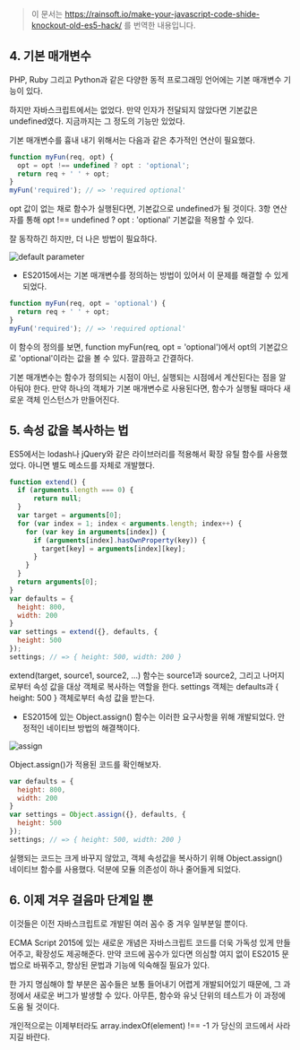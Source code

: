 > 이 문서는 https://rainsoft.io/make-your-javascript-code-shide-knockout-old-es5-hack/ 를 번역한 내용입니다.


## 4. 기본 매개변수

PHP, Ruby 그리고 Python과 같은 다양한 동적 프로그래밍 언어에는 기본 매개변수 기능이 있다.

하지만 자바스크립트에서는 없었다. 만약 인자가 전달되지 않았다면 기본값은 undefined였다. 
지금까지는 그 정도의 기능만 있었다.

기본 매개변수를 흉내 내기 위해서는 다음과 같은 추가적인 연산이 필요했다.

``` javascript
function myFun(req, opt) {  
  opt = opt !== undefined ? opt : 'optional';
  return req + ' ' + opt;
}
myFun('required'); // => 'required optional'  
```

opt 값이 없는 채로 함수가 실행된다면, 기본값으로 undefined가 될 것이다. 
3항 연산자를 통해 opt !== undefined ? opt : 'optional' 기본값을 적용할 수 있다.

잘 동작하긴 하지만, 더 나은 방법이 필요하다.


![default parameter](https://rainsoft.io/content/images/2016/08/4-1.jpg)


- ES2015에서는 기본 매개변수를 정의하는 방법이 있어서 이 문제를 해결할 수 있게 되었다.

``` javascript
function myFun(req, opt = 'optional') {  
  return req + ' ' + opt;
}
myFun('required'); // => 'required optional'  
```

이 함수의 정의를 보면, function myFun(req, opt = 'optional')에서 opt의 기본값으로 'optional'이라는 값을 볼 수 있다. 
깔끔하고 간결하다.

기본 매개변수는 함수가 정의되는 시점이 아닌, 실행되는 시점에서 계산된다는 점을 알아둬야 한다. 
만약 하나의 객체가 기본 매개변수로 사용된다면, 함수가 실행될 때마다 새로운 객체 인스턴스가 만들어진다.

## 5. 속성 값을 복사하는 법

ES5에서는 lodash나 jQuery와 같은 라이브러리를 적용해서 확장 유틸 함수를 사용했었다. 
아니면 별도 메소드를 자체로 개발했다.

``` javascript
function extend() {  
  if (arguments.length === 0) {
      return null;
  }
  var target = arguments[0];
  for (var index = 1; index < arguments.length; index++) {
    for (var key in arguments[index]) {
      if (arguments[index].hasOwnProperty(key)) {
        target[key] = arguments[index][key];
      }
    }
  }
  return arguments[0];
}
var defaults = {  
  height: 800,
  width: 200
}
var settings = extend({}, defaults, {  
  height: 500
});
settings; // => { height: 500, width: 200 }  
```

extend(target, source1, source2, ...) 함수는 source1과 source2, 그리고 나머지로부터 속성 값을 대상 객체로 복사하는 역할을 한다.
settings 객체는 defaults과 { height: 500 } 객체로부터 속성 값을 받는다.

- ES2015에 있는 Object.assign() 함수는 이러한 요구사항을 위해 개발되었다. 안정적인 네이티브 방법의 해결책이다.


![assign](https://rainsoft.io/content/images/2016/08/5.jpg)


Object.assign()가 적용된 코드를 확인해보자.

``` javascript
var defaults = {  
  height: 800,
  width: 200
}
var settings = Object.assign({}, defaults, {  
  height: 500
});
settings; // => { height: 500, width: 200 }  
```

실행되는 코드는 크게 바꾸지 않았고, 객체 속성값을 복사하기 위해 Object.assign() 네이티브 함수를 사용했다. 
덕분에 모듈 의존성이 하나 줄어들게 되었다.

## 6. 이제 겨우 걸음마 단계일 뿐
이것들은 이전 자바스크립트로 개발된 여러 꼼수 중 겨우 일부분일 뿐이다.

ECMA Script 2015에 있는 새로운 개념은 자바스크립트 코드를 더욱 가독성 있게 만들어주고, 확장성도 제공해준다.
만약 코드에 꼼수가 있다면 의심할 여지 없이 ES2015 문법으로 바꿔주고, 향상된 문법과 기능에 익숙해질 필요가 있다.

한 가지 명심해야 할 부분은 꼼수들은 보통 들어내기 어렵게 개발되어있기 때문에, 그 과정에서 새로운 버그가 발생할 수 있다. 
아무튼, 함수와 유닛 단위의 테스트가 이 과정에 도움 될 것이다.

개인적으로는 이제부터라도 array.indexOf(element) !== -1 가 당신의 코드에서 사라지길 바란다.